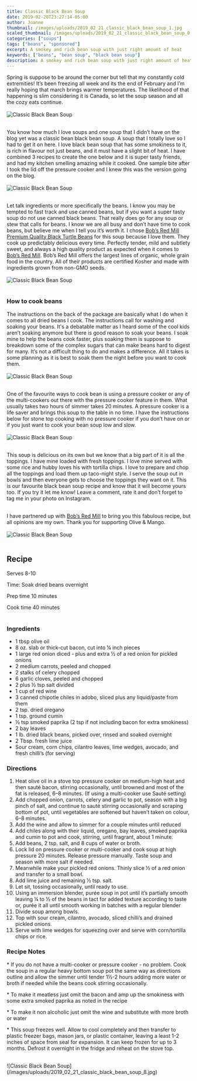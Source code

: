```yaml
---
title: Classic Black Bean Soup
date: 2019-02-20T23:27:14-05:00
author: Joanne
thumbnail: /images/uploads/2019_02_21_classic_black_bean_soup_1.jpg
scaled_thumbnail: /images/uploads/2019_02_21_classic_black_bean_soup_0.jpg
categories: ["soups"]
tags: ["beans", "sponsored"]
excerpt: A smokey and rich bean soup with just right amount of heat
keywords: ["beans", "bean soup", "black bean soup"]
description: A smokey and rich bean soup with just right amount of heat. THis bean soup is similar to Mexican black bean soup.
---
```


Spring is suppose to be around the corner but tell that my constantly cold extremities! It’s been freezing all week and its the end of February and I’m really hoping that march brings warmer temperatures. The likelihood of that happening is slim considering it is Canada, so let the soup season and all the cozy eats continue.
</br>
</br>
![Classic Black Bean Soup](/images/uploads/2019_02_21_classic_black_bean_soup_2.jpg)
</br>
</br> 

You know how much I love soups and one soup that I didn’t have on the blog yet was a classic bean black bean soup. A soup that I totally love so I had to get it on here. I love black bean soup that has some smokiness to it, is rich in flavour not just beans, and it must have a slight bit of heat. I have combined 3 recipes to create the one below and it is super tasty friends, and had my kitchen smelling amazing while it cooked. One sample bite after I took the lid off the pressure cooker and I knew this was the version going on the blog.
</br>
</br>
![Classic Black Bean Soup](/images/uploads/2019_02_21_classic_black_bean_soup_3.jpg)
</br>
</br>

Let talk ingredients or more specifically the beans. I know you may be tempted to fast track and use canned beans, but if you want a super tasty soup do not use canned black beans. That really does go for any soup or stew that calls for beans. I know we are all busy and don’t have time to cook beans, but believe me when I tell you it’s worth it. I chose [Bob’s Red Mill Premium Quality Black Turtle Beans](https://www.bobsredmill.com/black-turtle-beans.html) for this soup because I love them. They cook up predictably delicious every time. Perfectly tender, mild and subtlety sweet, and  always a high quality product as expected when it comes to [Bob’s Red Mill](https://www.bobsredmill.com/?utm_source=TheOliveAndMango&utm_medium=influencer&utm_campaign=bobsredmill). Bob’s Red Mill offers the largest lines of organic, whole grain food in the country. All of their products are certified Kosher and made with ingredients grown from non-GMO seeds.
</br>
</br>
![Classic Black Bean Soup](/images/uploads/2019_02_21_classic_black_bean_soup_4.jpg)
</br>
</br>

### How to cook beans 
The instructions on the back of the package are basically what I do when it comes to all dried beans I cook. The instructions call for washing and soaking your beans. It's a debatable matter as I heard some of the cool kids aren’t soaking anymore but there is good reason to soak your beans. I soak mine to help the beans cook faster, plus soaking them is suppose to breakdown some of the complex sugars that can make beans hard to digest for many. It’s not a difficult thing to do and makes a difference. All it takes is some planning as it is best to soak them the night before you want to cook them.
</br>
</br>
![Classic Black Bean Soup](/images/uploads/2019_02_21_classic_black_bean_soup_5.jpg)
</br>
</br>

One of the favourite ways to cook bean is using a pressure cooker or any of the multi-cookers out there with the pressure cooker feature in them.  What usually takes two hours of simmer takes 20 minutes.  A pressure cooker is a life saver and brings this soup to the table in no time. I have the instructions below for stone top cooking with no pressure cooker if you don’t have on or if you just want to cook your bean soup low and slow.
</br>
</br>
![Classic Black Bean Soup](/images/uploads/2019_02_21_classic_black_bean_soup_6.jpg)
</br>
</br>

This soup is delicious on its own but we know that a big part of it is all the toppings. I have mine loaded with fresh toppings. I love mine served with some rice and hubby loves his with tortilla chips. I love to prepare and chop all the toppings and load them up taco-night style. I serve the soup out in bowls and then everyone gets to choose the toppings they want on it. This is our favourite black bean soup recipe and know that it will become yours too. If you try it let me know! Leave a comment, rate it and don’t forget to tag me in your photo on Instagram.
</br>
</br>

I have partnered up with [Bob’s Red Mill](https://www.bobsredmill.com/?utm_source=TheOliveAndMango&utm_medium=influencer&utm_campaign=bobsredmill) to bring you this fabulous recipe, but all opinions are my own. Thank you for supporting Olive & Mango.
</br>
</br>
![Classic Black Bean Soup](/images/uploads/2019_02_21_classic_black_bean_soup_7.jpg)
</br>
</br>

## Recipe
Serves 8-10  

Time: Soak dried beans overnight  

Prep time 10 minutes  

Cook time 40 minutes
</br>
</br>

### Ingredients

* 1 tbsp olive oil 
* 8 oz. slab or thick-cut bacon, cut into ¼ inch pieces
* 1 large red onion diced - plus and extra &frac12; of a red onion for pickled onions 
* 2 medium carrots, peeled and chopped
* 2 stalks of celery chopped 
* 6 garlic cloves, peeled and chopped 
* 2 plus &frac12; tsp salt divided 
* 1 cup of red wine
* 3 canned chipotle chiles in adobo, sliced plus any liquid/paste from them 
* 2 tsp. dried oregano
* 1 tsp. ground cumin
* &frac12; tsp smoked paprika (2 tsp if not including bacon for extra smokiness) 
* 2 bay leaves 
* 1 lb. dried black beans, picked over, rinsed and soaked overnight 
* 2 Tbsp. fresh lime juice
* Sour cream, corn chips, cilantro leaves, lime wedges, avocado, and fresh chilli’s (for serving)

### Directions

1. Heat olive oil in a stove top pressure cooker on medium-high heat and then sauté bacon, stirring occasionally, until browned and most of the fat is released, 6–8 minutes. (If using a multi-cooker use Sauté setting)
2. Add chopped onion, carrots, celery and garlic to pot, season with a big pinch of salt, and continue to sauté stirring occasionally and scraping bottom of pot, until vegetables are softened but haven’t taken on colour, 6–8 minutes. 
3. Add the wine and allow to simmer for a couple minutes until reduced 
4. Add chiles along with their liquid, oregano, bay leaves, smoked paprika and cumin to pot and cook, stirring, until fragrant, about 1 minute. 
5. Add beans, 2 tsp. salt, and 8 cups of water or broth. 
6. Lock lid on pressure cooker or multi-cooker and cook soup at high pressure 20 minutes. Release pressure manually. Taste soup and season with more salt if needed.
7. Meanwhile make your pickled red onions. Thinly slice &frac12; of a red onion and transfer to a small bowl. 
8. Add lime juice and remaining ½ tsp. salt. 
9. Let sit, tossing occasionally, until ready to use.
10. Using an immersion blender, purée soup in pot until it’s partially smooth leaving &frac14; to &frac12; of the beans in tact for added texture according to taste or, purée it all until smooth working in batches with a regular blender 
11. Divide soup among bowls. 
12. Top with sour cream, cilantro, avocado, sliced chilli’s and drained pickled onions. 
13. Serve with lime wedges for squeezing over and serve with corn/tortilla chips or rice. 

### Recipe Notes 

&ast; If you do not have a multi-cooker or pressure cooker - no problem.  Cook the soup in a regular heavy bottom soup pot the same way as directions outline and allow the simmer until tender 1&frac12;-2 hours adding more water or broth if needed while the beans cook stirring occasionally.

&ast; To make it meatless just omit the bacon and amp up the smokiness with some extra smoked paprika as noted in the recipe

&ast; To make it non alcoholic just omit the wine and substitute with more broth or water

&ast; This soup freezes well. Allow to cool completely and then transfer to plastic freezer bags, mason jars, or plastic container, leaving a least 1-2 inches of space from seal for expansion. It can keep frozen for up to 3 months. Defrost it overnight in the fridge and reheat on the stove top.

</br>
![Classic Black Bean Soup](/images/uploads/2019_02_21_classic_black_bean_soup_8.jpg)
